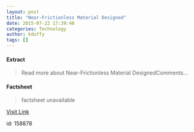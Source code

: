 ```yaml
---
layout: post
title: "Near-Frictionless Material Designed"
date: 2015-07-22 17:39:40
categories: Technology
author: kduffy
tags: []
---
```



#### Extract
>Read more about Near-Frictionless Material DesignedComments...

#### Factsheet
>factsheet unavailable

[Visit Link](http://www.pddnet.com/news/2015/07/near-frictionless-material-designed)

id:  158878
